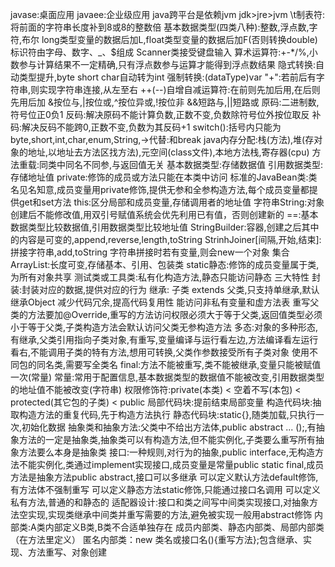 javase:桌面应用 javaee:企业级应用
java跨平台是依赖jvm
jdk>jre>jvm
\t制表符:将前面的字符串长度补到8或8的整数倍
基本数据类型(四类八种):整数,浮点数,字符,布尔
long类型变量的数据后加L,float类型变量的数据后加F(否则转换double)
标识符由字母、数字、_、$组成
Scanner类接受键盘输入
算术运算符:+-*/%,小数参与计算结果不一定精确,只有浮点数参与运算才能得到浮点数结果
隐式转换:自动类型提升,byte short char自动转为int
 强制转换:(dataType)var
"+":若前后有字符串,则实现字符串连接,从左至右
++(--)自增自减运算符:在前则先加后用,在后则先用后加
&按位与,|按位或,^按位异或,!按位非
 &&短路与,||短路或
原码:二进制数,符号位正0负1
 反码:解决原码不能计算负数,正数不变,负数除符号位外按位取反
  补码:解决反码不能跨0,正数不变,负数为其反码+1
switch():括号内只能为byte,short,int,char,enum,String,->代替:和break
java内存分配:栈(方法),堆(存对象的地址,以地址去方法区找方法),元空间(class文件),本地方法栈,寄存器(cpu)
方法重载:同类中同名不同参,与返回值无关
基本数据类型:存储数据值
 引用数据类型:存储地址值
private:修饰的成员或方法只能在本类中访问
标准的JavaBean类:类名见名知意,成员变量用private修饰,提供无参和全参构造方法,每个成员变量都提供get和set方法
this:区分局部和成员变量,存储调用者的地址值
字符串String:对象创建后不能修改值,用双引号赋值系统会优先利用已有值，否则创建新的
==:基本数据类型比较数据值,引用数据类型比较地址值
StringBuilder:容器,创建之后其中的内容是可变的,append,reverse,length,toString
StrinhJoiner[间隔,开始,结束]:拼接字符串,add,toString
字符串拼接时若有变量,则会new一个对象
集合ArrayList:长度可变,存储基本、引用、包装类
static静态:修饰的成员变量属于类,为所有对象共享
测试类或工具类:私有化构造方法,静态只能访问静态
三大特性
 封装:封装对应的数据,提供对应的行为
 继承:
  子类 extends 父类,只支持单继承,默认继承Object
  减少代码冗余,提高代码复用性
  能访问非私有变量和虚方法表
  重写父类的方法要加@Override,重写的方法访问权限必须大于等于父类,返回值类型必须小于等于父类,子类构造方法会默认访问父类无参构造方法
 多态:对象的多种形态,有继承,父类引用指向子类对象,有重写,变量编译与运行看左边,方法编译看左运行看右,不能调用子类的特有方法,想用可转换,父类作参数接受所有子类对象
使用不同包的同名类,需要写全类名
final:方法不能被重写,类不能被继承,变量只能被赋值一次(常量)
常量:常用于配置信息,基本数据类型的数据值不能被改变,引用数据类型的地址值不能被改变(字符串)
权限修饰符:private(本类) < 空着不写(本包) < protected(其它包的子类) < public
局部代码块:提前结束局部变量 
 构造代码块:抽取构造方法的重复代码,先于构造方法执行
  静态代码块:static{},随类加载,只执行一次,初始化数据
抽象类和抽象方法:父类中不给出方法体,public abstract ... ();,有抽象方法的一定是抽象类,抽象类可以有构造方法,但不能实例化,子类要么重写所有抽象方法要么本身是抽象类
接口:一种规则,对行为的抽象,public interface,无构造方法不能实例化,类通过implement实现接口,成员变量是常量public static final,成员方法是抽象方法public abstract,接口可以多继承
 可以定义默认方法default修饰,有方法体不强制重写
  可以定义静态方法static修饰,只能通过接口名调用
   可以定义私有方法,普通的和静态的
适配器设计:接口和类之间写中间类实现接口,对抽象方法空实现,实现类继承中间类并重写需要的方法,避免被实现一般用abstract修饰
内部类:A类内部定义B类,B类不合适单独存在
 成员内部类、静态内部类、局部内部类（在方法里定义）
  匿名内部类：new 类名或接口名(){重写方法};包含继承、实现、方法重写、对象创建
